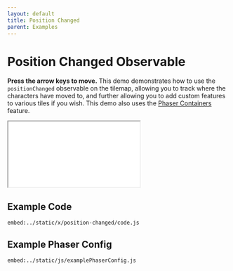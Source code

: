 ```yaml
---
layout: default
title: Position Changed
parent: Examples
---
```


# Position Changed Observable

**Press the arrow keys to move.** This demo demonstrates how to use the `positionChanged` observable on the tilemap, allowing you to track where the characters have moved to, and further allowing you to add custom features to various tiles if you wish. This demo also uses the [Phaser Containers](phaser-container) feature.

<iframe src="/x/position-changed"></iframe>

## Example Code

`embed:../static/x/position-changed/code.js`

## Example Phaser Config

`embed:../static/js/examplePhaserConfig.js`
